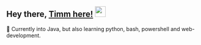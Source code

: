 ## Hey there, [Timm here!](https://github.com/thallmann)  <img src="https://media.giphy.com/media/hvRJCLFzcasrR4ia7z/giphy.gif" width="28px" height="28px">

🌱 Currently into Java, but also learning python, bash, powershell and web-development.

<!--

Here are some ideas to get you started:

- 🔭 I’m currently working on ...
- 🌱 I’m currently learning ...
- 👯 I’m looking to collaborate on ...
- 🤔 I’m looking for help with ...
- 💬 Ask me about ...
- 📫 How to reach me: ...
- 😄 Pronouns: ...
- ⚡ Fun fact: ...
-->
